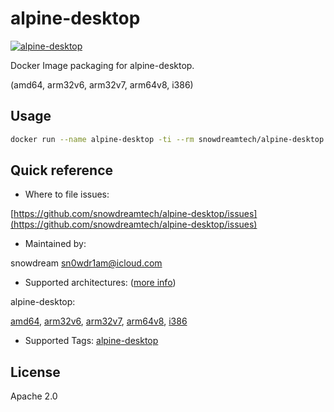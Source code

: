# alpine-desktop

[![alpine-desktop](http://dockeri.co/image/snowdreamtech/alpine-desktop)](https://hub.docker.com/r/snowdreamtech/alpine-desktop)

Docker Image packaging for alpine-desktop.

(amd64, arm32v6, arm32v7, arm64v8, i386)

## Usage

```bash
docker run --name alpine-desktop -ti --rm snowdreamtech/alpine-desktop /bin/sh
```

## Quick reference

- Where to file issues:

[https://github.com/snowdreamtech/alpine-desktop/issues](https://github.com/snowdreamtech/alpine-desktop/issues)

- Maintained by:

snowdream <sn0wdr1am@icloud.com>

- Supported architectures: ([more info](https://github.com/docker-library/official-images#architectures-other-than-amd64))

alpine-desktop:

[amd64](https://cloud.docker.com/u/snowdreamtechamd64/repository/docker/snowdreamtechamd64/alpine-desktop), [arm32v6](https://cloud.docker.com/u/snowdreamtecharm32v6/repository/docker/snowdreamtecharm32v6/alpine-desktop), [arm32v7](https://cloud.docker.com/u/snowdreamtecharm32v7/repository/docker/snowdreamtecharm32v7/alpine-desktop), [arm64v8](https://cloud.docker.com/u/snowdreamtecharm64v8/repository/docker/snowdreamtecharm64v8/alpine-desktop), [i386](https://cloud.docker.com/u/snowdreamtechi386/repository/docker/snowdreamtechi386/alpine-desktop)

- Supported Tags:
  [alpine-desktop](https://cloud.docker.com/u/snowdreamtech/repository/docker/snowdreamtech/alpine-desktop/tags)

## License

Apache 2.0
